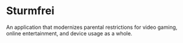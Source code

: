 # Sturmfrei
An application that modernizes parental restrictions for video gaming, online entertainment, and device usage as a whole.
